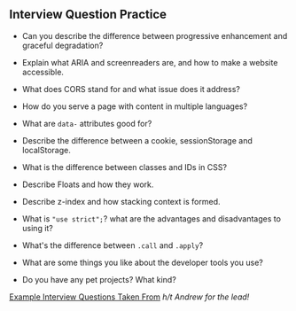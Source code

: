 ## Interview Question Practice

- Can you describe the difference between progressive enhancement and graceful degradation?

- Explain what ARIA and screenreaders are, and how to make a website accessible.

- What does CORS stand for and what issue does it address?

- How do you serve a page with content in multiple languages?

- What are `data-` attributes good for?

- Describe the difference between a cookie, sessionStorage and localStorage.

- What is the difference between classes and IDs in CSS?

- Describe Floats and how they work.

- Describe z-index and how stacking context is formed.

- What is `"use strict";`? what are the advantages and disadvantages to using it?

- What's the difference between `.call` and `.apply`?

- What are some things you like about the developer tools you use?

- Do you have any pet projects? What kind?


[Example Interview Questions Taken From](https://github.com/h5bp/Front-end-Developer-Interview-Questions)
_h/t Andrew for the lead!_
